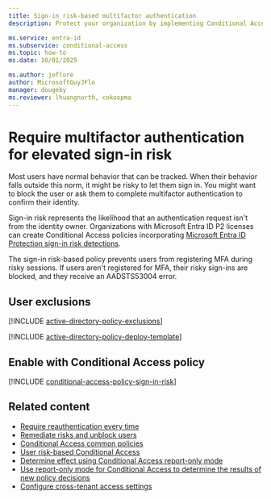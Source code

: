 ```yaml
---
title: Sign-in risk-based multifactor authentication
description: Protect your organization by implementing Conditional Access policies that address sign-in risks using Microsoft Entra ID Protection.

ms.service: entra-id
ms.subservice: conditional-access
ms.topic: how-to
ms.date: 10/01/2025

ms.author: joflore
author: MicrosoftGuyJFlo
manager: dougeby
ms.reviewer: lhuangnorth, cokoopma
---
```

# Require multifactor authentication for elevated sign-in risk

Most users have normal behavior that can be tracked. When their behavior falls outside this norm, it might be risky to let them sign in. You might want to block the user or ask them to complete multifactor authentication to confirm their identity. 

Sign-in risk represents the likelihood that an authentication request isn't from the identity owner. Organizations with Microsoft Entra ID P2 licenses can create Conditional Access policies incorporating [Microsoft Entra ID Protection sign-in risk detections](~/id-protection/concept-identity-protection-risks.md). 

The sign-in risk-based policy prevents users from registering MFA during risky sessions. If users aren't registered for MFA, their risky sign-ins are blocked, and they receive an AADSTS53004 error.

## User exclusions
[!INCLUDE [active-directory-policy-exclusions](~/includes/entra-policy-exclude-user.md)]

[!INCLUDE [active-directory-policy-deploy-template](~/includes/entra-policy-deploy-template.md)]

## Enable with Conditional Access policy

[!INCLUDE [conditional-access-policy-sign-in-risk](../../includes/conditional-access-policy-sign-in-risk.md)]

## Related content

- [Require reauthentication every time](~/identity/conditional-access/concept-session-lifetime.md#require-reauthentication-every-time)
- [Remediate risks and unblock users](~/id-protection/howto-identity-protection-remediate-unblock.md)
- [Conditional Access common policies](concept-conditional-access-policy-common.md)
- [User risk-based Conditional Access](policy-risk-based-user.md)
- [Determine effect using Conditional Access report-only mode](howto-conditional-access-insights-reporting.md)
- [Use report-only mode for Conditional Access to determine the results of new policy decisions](concept-conditional-access-report-only.md)
- [Configure cross-tenant access settings](/entra/external-id/cross-tenant-access-settings-b2b-collaboration#to-change-inbound-trust-settings-for-mfa-and-device-claims)
